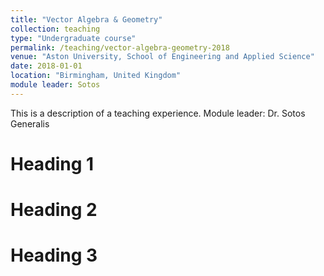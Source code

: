 ```yaml
---
title: "Vector Algebra & Geometry"
collection: teaching
type: "Undergraduate course"
permalink: /teaching/vector-algebra-geometry-2018
venue: "Aston University, School of Engineering and Applied Science"
date: 2018-01-01
location: "Birmingham, United Kingdom"
module leader: Sotos
---
```


This is a description of a teaching experience. Module leader: Dr. Sotos Generalis

Heading 1
======

Heading 2
======

Heading 3
======